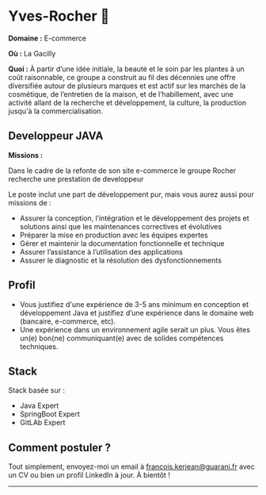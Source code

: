 # Yves-Rocher 💅

**Domaine :**  E-commerce

**Où :**  La Gacilly

**Quoi :**  À partir d’une idée initiale, la beauté et le soin par les plantes à un coût raisonnable, ce groupe a construit au fil des décennies une offre diversifiée autour de plusieurs marques et est actif sur les marchés de la cosmétique, de l’entretien de la maison, et de l’habillement,
avec une activité allant de la recherche et développement, la culture, la production jusqu'à la commercialisation. 

## Developpeur JAVA

**Missions :**

Dans le cadre de la refonte de son site e-commerce le groupe Rocher recherche une prestation de developpeur

Le poste inclut une part de développement pur, mais vous aurez aussi pour missions de :

* Assurer la conception, l’intégration et le développement des projets et solutions ainsi que les maintenances correctives et évolutives
* Préparer la mise en production avec les équipes expertes
* Gérer et maintenir la documentation fonctionnelle et technique
* Assurer l’assistance à l’utilisation des applications
* Assurer le diagnostic et la résolution des dysfonctionnements

## Profil

* Vous justifiez d'une expérience de 3-5 ans minimum en conception et développement Java et justifiez d’une expérience dans le domaine web (bancaire, e-commerce, etc). 
* Une expérience dans un environnement agile serait un plus. Vous êtes un(e) bon(ne) communiquant(e) avec de solides compétences techniques.

## Stack

Stack basée sur :

* Java Expert
* SpringBoot Expert
* GitLAb  Expert


## Comment postuler ?

Tout simplement, envoyez-moi un email à francois.kerjean@guarani.fr avec un CV ou bien un profil LinkedIn à jour. À bientôt ! 

----
